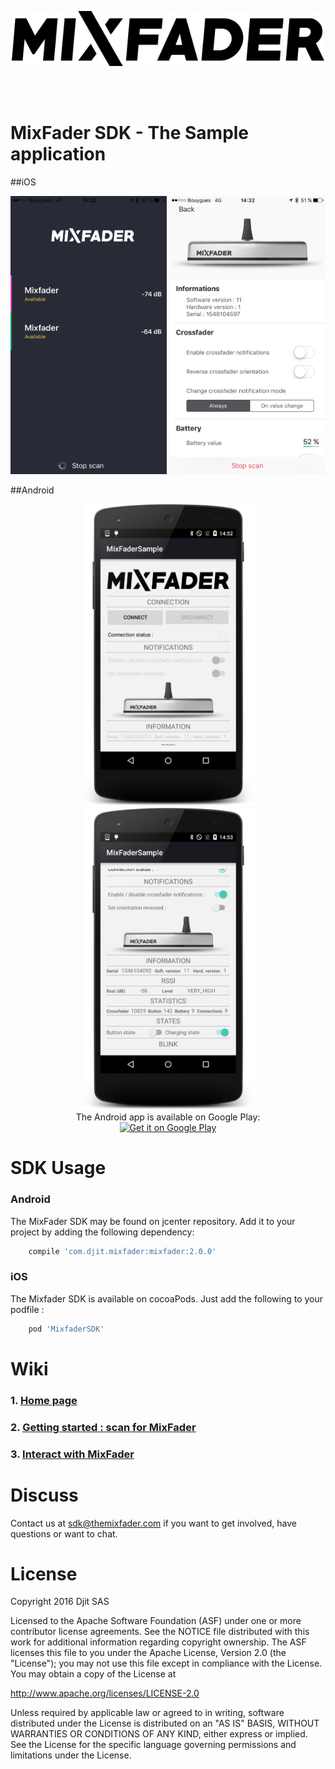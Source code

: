 
<p align="center">
    <img src="https://raw.githubusercontent.com/Mixfader/MixfaderSDKSample/master/logo_mixfader.png" width="500">
</p>
<br/>
<br/>

# MixFader SDK - The Sample application
##iOS
<p align="center">
    <img src="https://github.com/Mixfader/MixfaderSDKSample/blob/master/liste_ios.png" width="250">
    <img src="https://github.com/Mixfader/MixfaderSDKSample/blob/master/connected_ios.png" width="250">
    <br/>
</p>
##Android
<p align="center">
    <img src="https://github.com/Mixfader/MixfaderSDKSample/blob/master/MixFaderActivity.png" width="275">
    <img src="https://github.com/Mixfader/MixfaderSDKSample/blob/master/MixFaderActivity2.png" width="275">
    <br/>
The Android app is available on Google Play:<br/> <a href='https://play.google.com/store/apps/details?id=com.djit.mixfader.sample&utm_source=global_co&utm_medium=prtnr&utm_content=Mar2515&utm_campaign=PartBadge&pcampaignid=MKT-Other-global-all-co-prtnr-py-PartBadge-Mar2515-1'><img alt='Get it on Google Play' src='https://play.google.com/intl/en_us/badges/images/generic/en_badge_web_generic.png' width="200"/></a>
</p>

# SDK Usage
### Android
The MixFader SDK may be found on jcenter repository. Add it to your project by adding the following dependency:
```groovy
    compile 'com.djit.mixfader:mixfader:2.0.0'
```

### iOS
The Mixfader SDK is available on cocoaPods. Just add the following to your podfile :
```python
    pod 'MixfaderSDK'
```

# Wiki
### 1. [Home page](https://github.com/Mixfader/MixfaderSDKSample/wiki) 

### 2. [Getting started : scan for MixFader](http://gitlab.djit.fr/android-apps/mixfader-sdk-sample/blob/master/SCAN.md)

### 3. [Interact with MixFader](http://gitlab.djit.fr/android-apps/mixfader-sdk-sample/blob/master/DIALOG.md)

# Discuss

Contact us at <sdk@themixfader.com> if you want to get involved, have questions or want to chat.

# License
Copyright 2016 Djit SAS

Licensed to the Apache Software Foundation (ASF) under one or more contributor license agreements. See the NOTICE file distributed with this work for additional information regarding copyright ownership. The ASF licenses this file to you under the Apache License, Version 2.0 (the "License"); you may not use this file except in compliance with the License. You may obtain a copy of the License at

http://www.apache.org/licenses/LICENSE-2.0

Unless required by applicable law or agreed to in writing, software distributed under the License is distributed on an "AS IS" BASIS, WITHOUT WARRANTIES OR CONDITIONS OF ANY KIND, either express or implied. See the License for the specific language governing permissions and limitations under the License.
